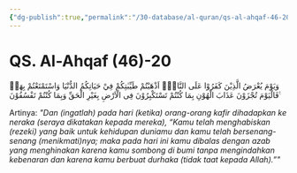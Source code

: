 ```yaml
---
{"dg-publish":true,"permalink":"/30-database/al-quran/qs-al-ahqaf-46-20/"}
---
```



# QS. Al-Ahqaf (46)-20
وَيَوْمَ يُعْرَضُ الَّذِيْنَ كَفَرُوْا عَلَى النَّارِۗ  اَذْهَبْتُمْ طَيِّبٰتِكُمْ فِيْ حَيَاتِكُمُ الدُّنْيَا وَاسْتَمْتَعْتُمْ بِهَاۚ فَالْيَوْمَ تُجْزَوْنَ عَذَابَ الْهُوْنِ بِمَا كُنْتُمْ تَسْتَكْبِرُوْنَ فِى الْاَرْضِ بِغَيْرِ الْحَقِّ وَبِمَا كُنْتُمْ تَفْسُقُوْنَ ࣖ 

Artinya: *"Dan (ingatlah) pada hari (ketika) orang-orang kafir dihadapkan ke neraka (seraya dikatakan kepada mereka), “Kamu telah menghabiskan (rezeki) yang baik untuk kehidupan duniamu dan kamu telah bersenang-senang (menikmati)nya; maka pada hari ini kamu dibalas dengan azab yang menghinakan karena kamu sombong di bumi tanpa mengindahkan kebenaran dan karena kamu berbuat durhaka (tidak taat kepada Allah).”"*
